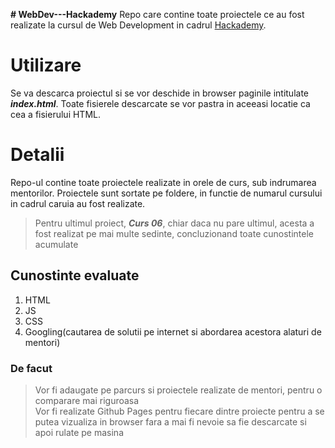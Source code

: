 **# WebDev---Hackademy**
Repo care contine toate proiectele ce au fost realizate la cursul de Web Development in cadrul [Hackademy](https://www.ccna.ro/).

# Utilizare
Se va descarca proiectul si se vor deschide in browser paginile intitulate ***index.html***. Toate fisierele descarcate se vor pastra in aceeasi locatie ca cea a fisierului HTML.

# Detalii
Repo-ul contine toate proiectele realizate in orele de curs, sub indrumarea mentorilor. Proiectele sunt sortate pe foldere, in functie de numarul cursului in cadrul caruia au fost realizate. <br>
> Pentru ultimul proiect, ***Curs 06***, chiar daca nu pare ultimul, acesta a fost realizat pe mai multe sedinte, concluzionand toate cunostintele acumulate

## Cunostinte evaluate
1. HTML
2. JS
3. CSS
4. Googling(cautarea de solutii pe internet si abordarea acestora alaturi de mentori)

### De facut
> Vor fi adaugate pe parcurs si proiectele realizate de mentori, pentru o comparare mai riguroasa<br>
> Vor fi realizate Github Pages pentru fiecare dintre proiecte pentru a se putea vizualiza in browser fara a mai fi nevoie sa fie descarcate si apoi rulate pe masina
